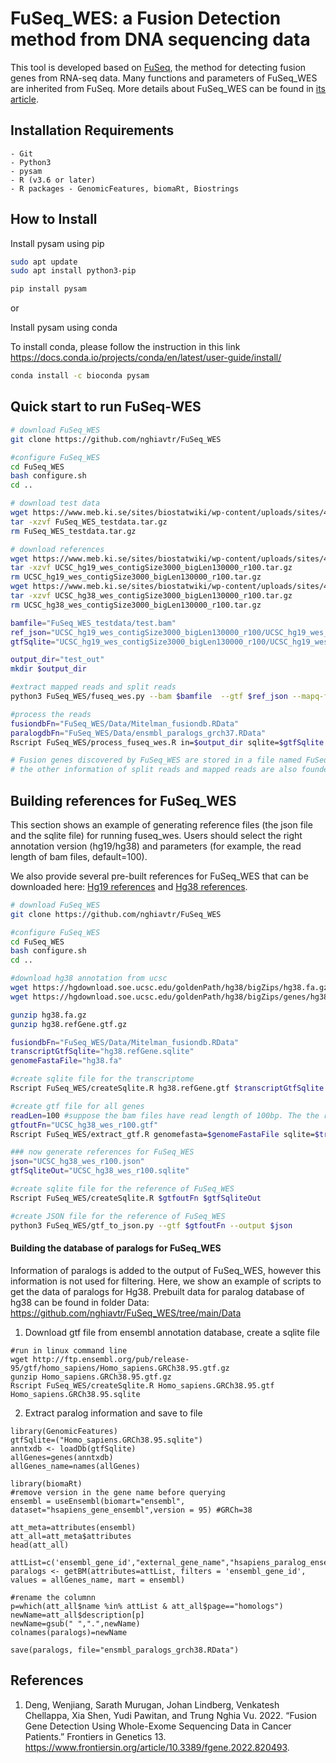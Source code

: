 # FuSeq_WES: a Fusion Detection method from DNA sequencing data

This tool is developed based on [FuSeq](https://github.com/nghiavtr/FuSeq), the method for detecting fusion genes from RNA-seq data. Many functions and parameters of FuSeq_WES are inherited from FuSeq. More details about FuSeq_WES can be found in [its article](https://www.frontiersin.org/article/10.3389/fgene.2022.820493).

## Installation Requirements

	- Git
	- Python3
	- pysam 
	- R (v3.6 or later) 
	- R packages - GenomicFeatures, biomaRt, Biostrings

## How to Install

Install pysam using pip

```sh
sudo apt update
sudo apt install python3-pip

pip install pysam
```
or 

Install pysam using conda

To install conda, please follow the instruction in this link https://docs.conda.io/projects/conda/en/latest/user-guide/install/ 

```sh
conda install -c bioconda pysam
```
## Quick start to run FuSeq-WES

```sh
# download FuSeq_WES
git clone https://github.com/nghiavtr/FuSeq_WES

#configure FuSeq_WES
cd FuSeq_WES
bash configure.sh
cd ..

# download test data
wget https://www.meb.ki.se/sites/biostatwiki/wp-content/uploads/sites/4/2022/04/FuSeq_WES_testdata.tar.gz
tar -xzvf FuSeq_WES_testdata.tar.gz
rm FuSeq_WES_testdata.tar.gz

# download references
wget https://www.meb.ki.se/sites/biostatwiki/wp-content/uploads/sites/4/2022/04/UCSC_hg19_wes_contigSize3000_bigLen130000_r100.tar.gz
tar -xzvf UCSC_hg19_wes_contigSize3000_bigLen130000_r100.tar.gz
rm UCSC_hg19_wes_contigSize3000_bigLen130000_r100.tar.gz
wget https://www.meb.ki.se/sites/biostatwiki/wp-content/uploads/sites/4/2022/04/UCSC_hg38_wes_contigSize3000_bigLen130000_r100.tar.gz
tar -xzvf UCSC_hg38_wes_contigSize3000_bigLen130000_r100.tar.gz
rm UCSC_hg38_wes_contigSize3000_bigLen130000_r100.tar.gz

bamfile="FuSeq_WES_testdata/test.bam"
ref_json="UCSC_hg19_wes_contigSize3000_bigLen130000_r100/UCSC_hg19_wes_contigSize3000_bigLen130000_r100.json"
gtfSqlite="UCSC_hg19_wes_contigSize3000_bigLen130000_r100/UCSC_hg19_wes_contigSize3000_bigLen130000_r100.sqlite"

output_dir="test_out"
mkdir $output_dir

#extract mapped reads and split reads
python3 FuSeq_WES/fuseq_wes.py --bam $bamfile  --gtf $ref_json --mapq-filter --outdir $output_dir

#process the reads
fusiondbFn="FuSeq_WES/Data/Mitelman_fusiondb.RData"
paralogdbFn="FuSeq_WES/Data/ensmbl_paralogs_grch37.RData"
Rscript FuSeq_WES/process_fuseq_wes.R in=$output_dir sqlite=$gtfSqlite fusiondb=$fusiondbFn paralogdb=$paralogdbFn out=$output_dir

# Fusion genes discovered by FuSeq_WES are stored in a file named FuSeq_WES_FusionFinal.txt
# the other information of split reads and mapped reads are also founded in the output folder
```

## Building references for FuSeq_WES
This section shows an example of generating reference files (the json file and the sqlite file) for running fuseq_wes.
Users should select the right annotation version (hg19/hg38) and parameters (for example, the read length of bam files, default=100).

We also provide several pre-built references for FuSeq_WES that can be downloaded here: [Hg19 references](https://www.meb.ki.se/sites/biostatwiki/wp-content/uploads/sites/4/2022/04/UCSC_hg19_wes_contigSize3000_bigLen130000_r100.tar.gz) and [Hg38 references](https://www.meb.ki.se/sites/biostatwiki/wp-content/uploads/sites/4/2022/04/UCSC_hg38_wes_contigSize3000_bigLen130000_r100.tar.gz).

```sh
# download FuSeq_WES
git clone https://github.com/nghiavtr/FuSeq_WES

#configure FuSeq_WES
cd FuSeq_WES
bash configure.sh
cd ..

#download hg38 annotation from ucsc
wget https://hgdownload.soe.ucsc.edu/goldenPath/hg38/bigZips/hg38.fa.gz
wget https://hgdownload.soe.ucsc.edu/goldenPath/hg38/bigZips/genes/hg38.refGene.gtf.gz

gunzip hg38.fa.gz
gunzip hg38.refGene.gtf.gz

fusiondbFn="FuSeq_WES/Data/Mitelman_fusiondb.RData"
transcriptGtfSqlite="hg38.refGene.sqlite"
genomeFastaFile="hg38.fa"

#create sqlite file for the transcriptome
Rscript FuSeq_WES/createSqlite.R hg38.refGene.gtf $transcriptGtfSqlite

#create gtf file for all genes
readLen=100 #suppose the bam files have read length of 100bp. The the results can be slightly different if using this reference for input data with different read length.
gtfoutFn="UCSC_hg38_wes_r100.gtf"
Rscript FuSeq_WES/extract_gtf.R genomefasta=$genomeFastaFile sqlite=$transcriptGtfSqlite fusiondb=$fusiondbFn readLen=$readLen out=$gtfoutFn

### now generate references for FuSeq_WES
json="UCSC_hg38_wes_r100.json"
gtfSqliteOut="UCSC_hg38_wes_r100.sqlite"

#create sqlite file for the reference of FuSeq_WES
Rscript FuSeq_WES/createSqlite.R $gtfoutFn $gtfSqliteOut

#create JSON file for the reference of FuSeq_WES
python3 FuSeq_WES/gtf_to_json.py --gtf $gtfoutFn --output $json
``` 

#### Building the database of paralogs for FuSeq_WES
Information of paralogs is added to the output of FuSeq_WES, however this information is not used for filtering. Here, we show an example of scripts to get the data of paralogs for Hg38. Prebuilt data for paralog database of hg38 can be found in folder Data: https://github.com/nghiavtr/FuSeq_WES/tree/main/Data

1. Download gtf file from ensembl annotation database, create a sqlite file
``` 
#run in linux command line
wget http://ftp.ensembl.org/pub/release-95/gtf/homo_sapiens/Homo_sapiens.GRCh38.95.gtf.gz
gunzip Homo_sapiens.GRCh38.95.gtf.gz
Rscript FuSeq_WES/createSqlite.R Homo_sapiens.GRCh38.95.gtf Homo_sapiens.GRCh38.95.sqlite
``` 

2. Extract paralog information and save to file
``` 
library(GenomicFeatures)
gtfSqlite=("Homo_sapiens.GRCh38.95.sqlite")
anntxdb <- loadDb(gtfSqlite)
allGenes=genes(anntxdb)
allGenes_name=names(allGenes)

library(biomaRt)
#remove version in the gene name before querying
ensembl = useEnsembl(biomart="ensembl", dataset="hsapiens_gene_ensembl",version = 95) #GRCh=38

att_meta=attributes(ensembl)
att_all=att_meta$attributes
head(att_all)

attList=c('ensembl_gene_id',"external_gene_name","hsapiens_paralog_ensembl_gene","hsapiens_paralog_associated_gene_name","hsapiens_paralog_orthology_type")
paralogs <- getBM(attributes=attList, filters = 'ensembl_gene_id', values = allGenes_name, mart = ensembl)

#rename the columnn
p=which(att_all$name %in% attList & att_all$page=="homologs")
newName=att_all$description[p]
newName=gsub(" ",".",newName)
colnames(paralogs)=newName

save(paralogs, file="ensmbl_paralogs_grch38.RData")
``` 

## References
1. Deng, Wenjiang, Sarath Murugan, Johan Lindberg, Venkatesh Chellappa, Xia Shen, Yudi Pawitan, and Trung Nghia Vu. 2022. “Fusion Gene Detection Using Whole-Exome Sequencing Data in Cancer Patients.” Frontiers in Genetics 13. https://www.frontiersin.org/article/10.3389/fgene.2022.820493.
